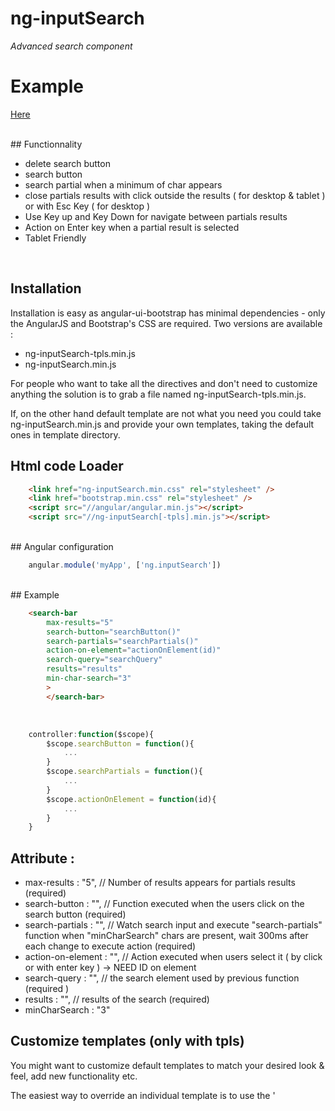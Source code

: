 # ng-inputSearch

*Advanced search component*

# Example

<a href="http://codepen.io/smurf81/pen/srpIz">Here</a> 

<br/>
## Functionnality

* delete search button
* search button
* search partial when a minimum of char appears
* close partials results with click outside the results ( for desktop & tablet ) or with Esc Key ( for desktop )
* Use Key up and Key Down for navigate between partials results
* Action on Enter key when a partial result is selected
* Tablet Friendly

<br/>

## Installation
Installation is easy as angular-ui-bootstrap has minimal dependencies - only the AngularJS and Bootstrap's CSS are required.
Two versions are available : 
* ng-inputSearch-tpls.min.js
* ng-inputSearch.min.js

For people who want to take all the directives and don't need to customize anything the solution is to grab a file named ng-inputSearch-tpls.min.js.

If, on the other hand default template are not what you need you could take ng-inputSearch.min.js and provide your own templates, taking the default ones in template directory.

## Html code Loader

```html
    <link href="ng-inputSearch.min.css" rel="stylesheet" />
    <link href="bootstrap.min.css" rel="stylesheet" />
    <script src="//angular/angular.min.js"></script>
    <script src="//ng-inputSearch[-tpls].min.js"></script>
```
<br/>
## Angular configuration

```javascript
    angular.module('myApp', ['ng.inputSearch'])
```

<br/>
## Example

```html
    <search-bar
        max-results="5"
        search-button="searchButton()"
        search-partials="searchPartials()"
        action-on-element="actionOnElement(id)"
        search-query="searchQuery"
        results="results"
        min-char-search="3"
        >
        </search-bar>
```
<br/>

```javascript
    controller:function($scope){
        $scope.searchButton = function(){
            ...
        }    
        $scope.searchPartials = function(){
            ...
        }
        $scope.actionOnElement = function(id){
            ...
        }
    }
```

## Attribute :

* max-results : "5", // Number of results appears for partials results (required)
* search-button : "", // Function executed when the users click on the search button (required)
* search-partials : "", // Watch search input and execute "search-partials" function when "minCharSearch" chars are present, wait 300ms after each change to execute action (required)
* action-on-element : "", // Action executed when users select it ( by click or with enter key ) -> NEED ID on element
* search-query : "", // the search element used by previous function (required )
* results : "", // results of the search (required)
* minCharSearch : "3"


## Customize templates (only with tpls)

You might want to customize default templates to match your desired look & feel, add new functionality etc.

The easiest way to override an individual template is to use the \'<script>\' directive:

```html

    <script id="template/searchinput/element.html" type="text/ng-template">
        <div>
            {{element.name}}
        </div>
    </script>
    
```
<br/>


